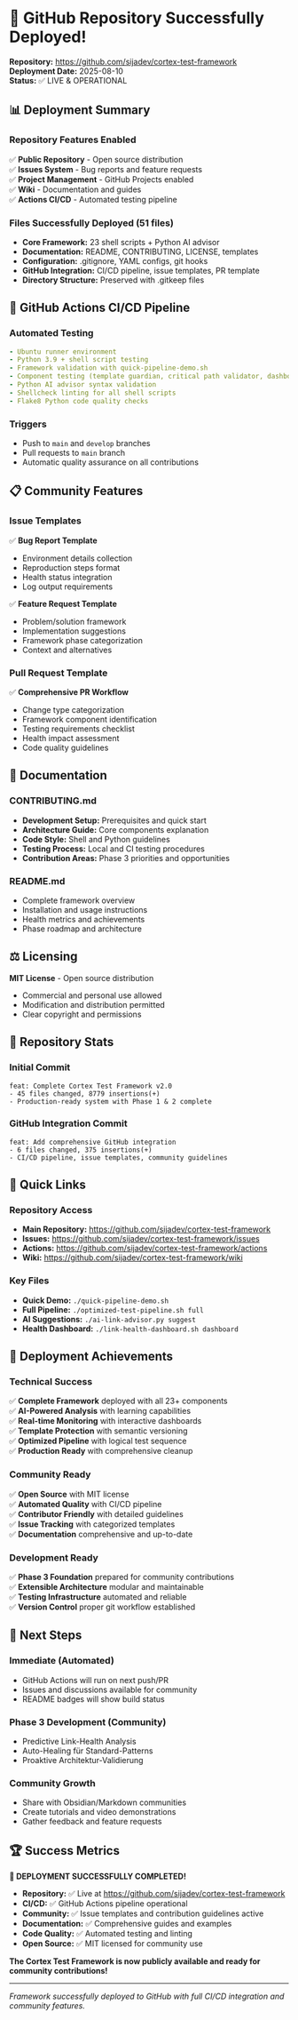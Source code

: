# 🚀 GitHub Repository Successfully Deployed!

**Repository:** https://github.com/sijadev/cortex-test-framework  
**Deployment Date:** 2025-08-10  
**Status:** ✅ LIVE & OPERATIONAL

## 📊 Deployment Summary

### Repository Features Enabled
✅ **Public Repository** - Open source distribution  
✅ **Issues System** - Bug reports and feature requests  
✅ **Project Management** - GitHub Projects enabled  
✅ **Wiki** - Documentation and guides  
✅ **Actions CI/CD** - Automated testing pipeline  

### Files Successfully Deployed (51 files)
- **Core Framework:** 23 shell scripts + Python AI advisor
- **Documentation:** README, CONTRIBUTING, LICENSE, templates  
- **Configuration:** .gitignore, YAML configs, git hooks
- **GitHub Integration:** CI/CD pipeline, issue templates, PR template
- **Directory Structure:** Preserved with .gitkeep files

## 🔧 GitHub Actions CI/CD Pipeline

### Automated Testing
```yaml
- Ubuntu runner environment
- Python 3.9 + shell script testing  
- Framework validation with quick-pipeline-demo.sh
- Component testing (template guardian, critical path validator, dashboard)
- Python AI advisor syntax validation
- Shellcheck linting for all shell scripts
- Flake8 Python code quality checks
```

### Triggers
- Push to `main` and `develop` branches
- Pull requests to `main` branch
- Automatic quality assurance on all contributions

## 📋 Community Features

### Issue Templates
✅ **Bug Report Template**
- Environment details collection
- Reproduction steps format
- Health status integration
- Log output requirements

✅ **Feature Request Template**  
- Problem/solution framework
- Implementation suggestions
- Framework phase categorization
- Context and alternatives

### Pull Request Template
✅ **Comprehensive PR Workflow**
- Change type categorization
- Framework component identification  
- Testing requirements checklist
- Health impact assessment
- Code quality guidelines

## 📖 Documentation

### CONTRIBUTING.md
- **Development Setup:** Prerequisites and quick start
- **Architecture Guide:** Core components explanation
- **Code Style:** Shell and Python guidelines
- **Testing Process:** Local and CI testing procedures
- **Contribution Areas:** Phase 3 priorities and opportunities

### README.md
- Complete framework overview
- Installation and usage instructions
- Health metrics and achievements
- Phase roadmap and architecture

## ⚖️ Licensing

**MIT License** - Open source distribution
- Commercial and personal use allowed
- Modification and distribution permitted
- Clear copyright and permissions

## 🎯 Repository Stats

### Initial Commit
```
feat: Complete Cortex Test Framework v2.0
- 45 files changed, 8779 insertions(+)
- Production-ready system with Phase 1 & 2 complete
```

### GitHub Integration Commit  
```
feat: Add comprehensive GitHub integration
- 6 files changed, 375 insertions(+)
- CI/CD pipeline, issue templates, community guidelines
```

## 🔗 Quick Links

### Repository Access
- **Main Repository:** https://github.com/sijadev/cortex-test-framework
- **Issues:** https://github.com/sijadev/cortex-test-framework/issues
- **Actions:** https://github.com/sijadev/cortex-test-framework/actions
- **Wiki:** https://github.com/sijadev/cortex-test-framework/wiki

### Key Files
- **Quick Demo:** `./quick-pipeline-demo.sh`
- **Full Pipeline:** `./optimized-test-pipeline.sh full`
- **AI Suggestions:** `./ai-link-advisor.py suggest`
- **Health Dashboard:** `./link-health-dashboard.sh dashboard`

## 🎊 Deployment Achievements

### Technical Success
✅ **Complete Framework** deployed with all 23+ components  
✅ **AI-Powered Analysis** with learning capabilities  
✅ **Real-time Monitoring** with interactive dashboards  
✅ **Template Protection** with semantic versioning  
✅ **Optimized Pipeline** with logical test sequence  
✅ **Production Ready** with comprehensive cleanup  

### Community Ready
✅ **Open Source** with MIT license  
✅ **Automated Quality** with CI/CD pipeline  
✅ **Contributor Friendly** with detailed guidelines  
✅ **Issue Tracking** with categorized templates  
✅ **Documentation** comprehensive and up-to-date  

### Development Ready
✅ **Phase 3 Foundation** prepared for community contributions  
✅ **Extensible Architecture** modular and maintainable  
✅ **Testing Infrastructure** automated and reliable  
✅ **Version Control** proper git workflow established  

## 🚀 Next Steps

### Immediate (Automated)
- GitHub Actions will run on next push/PR
- Issues and discussions available for community
- README badges will show build status

### Phase 3 Development (Community)
- Predictive Link-Health Analysis
- Auto-Healing für Standard-Patterns  
- Proaktive Architektur-Validierung

### Community Growth
- Share with Obsidian/Markdown communities
- Create tutorials and video demonstrations
- Gather feedback and feature requests

## 🏆 Success Metrics

**🎉 DEPLOYMENT SUCCESSFULLY COMPLETED!**

- **Repository:** ✅ Live at https://github.com/sijadev/cortex-test-framework
- **CI/CD:** ✅ GitHub Actions pipeline operational
- **Community:** ✅ Issue templates and contribution guidelines active
- **Documentation:** ✅ Comprehensive guides and examples
- **Code Quality:** ✅ Automated testing and linting
- **Open Source:** ✅ MIT licensed for community use

**The Cortex Test Framework is now publicly available and ready for community contributions!**

---

*Framework successfully deployed to GitHub with full CI/CD integration and community features.*